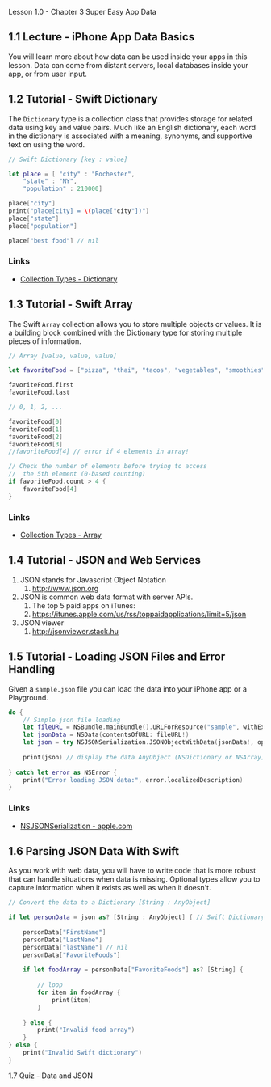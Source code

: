 Lesson 1.0 - Chapter 3 Super Easy App Data



## 1.1 Lecture - iPhone App Data Basics ##

You will learn more about how data can be used inside your apps in this lesson. Data can come from distant servers, local databases inside your app, or from user input.

## 1.2 Tutorial - Swift Dictionary ##

The `Dictionary` type is a collection class that provides storage for related data using key and value pairs. Much like an English dictionary, each word in the dictionary is associated with a meaning, synonyms, and supportive text on using the word.

```swift
// Swift Dictionary [key : value]

let place = [ "city" : "Rochester",
	"state" : "NY",
	"population" : 210000]

place["city"]
print("place[city] = \(place["city"])")
place["state"]
place["population"]

place["best food"] // nil
```

### Links ###

* [Collection Types - Dictionary](https://developer.apple.com/library/ios/documentation/Swift/Conceptual/Swift_Programming_Language/CollectionTypes.html) 

## 1.3 Tutorial - Swift Array ##

The Swift `Array` collection allows you to store multiple objects or values. It is a building block combined with the Dictionary type for storing multiple pieces of information.

```swift
// Array [value, value, value]

let favoriteFood = ["pizza", "thai", "tacos", "vegetables", "smoothies"]

favoriteFood.first
favoriteFood.last

// 0, 1, 2, ...

favoriteFood[0]
favoriteFood[1]
favoriteFood[2]
favoriteFood[3]
//favoriteFood[4] // error if 4 elements in array!

// Check the number of elements before trying to access
//  the 5th element (0-based counting)
if favoriteFood.count > 4 {
	favoriteFood[4]
}
```

### Links ###

* [Collection Types - Array](https://developer.apple.com/library/ios/documentation/Swift/Conceptual/Swift_Programming_Language/CollectionTypes.html) 


## 1.4 Tutorial - JSON and Web Services ##

1. JSON stands for Javascript Object Notation
	1. <http://www.json.org>
2. JSON is common web data format with server APIs. 
	1. The top 5 paid apps on iTunes: 
	2. <https://itunes.apple.com/us/rss/toppaidapplications/limit=5/json>
3. JSON viewer
	1. <http://jsonviewer.stack.hu>

## 1.5 Tutorial - Loading JSON Files and Error Handling ##

Given a `sample.json` file you can load the data into your iPhone app or a Playground.

```swift
do {
	// Simple json file loading
	let fileURL = NSBundle.mainBundle().URLForResource("sample", withExtension: "json")
	let jsonData = NSData(contentsOfURL: fileURL!)
	let json = try NSJSONSerialization.JSONObjectWithData(jsonData!, options: [])
	
	print(json) // display the data AnyObject (NSDictionary or NSArray)
	    
} catch let error as NSError {
    print("Error loading JSON data:", error.localizedDescription)
}
```

### Links ###

* [NSJSONSerialization - apple.com](https://developer.apple.com/library/ios/documentation/Foundation/Reference/NSJSONSerialization_Class/)

## 1.6 Parsing JSON Data With Swift ##

As you work with web data, you will have to write code that is more robust that can handle situations when data is missing. Optional types allow you to capture information when it exists as well as when it doesn't.

```swift
// Convert the data to a Dictionary [String : AnyObject]

if let personData = json as? [String : AnyObject] { // Swift Dictionary
	
	personData["FirstName"]
	personData["LastName"]
	personData["lastName"] // nil
	personData["FavoriteFoods"]
	
	if let foodArray = personData["FavoriteFoods"] as? [String] {
		
		// loop
		for item in foodArray {
			print(item)
		}
		
	} else {
		print("Invalid food array")
	}
} else {
	print("Invalid Swift dictionary")
}
```

1.7 Quiz - Data and JSON



